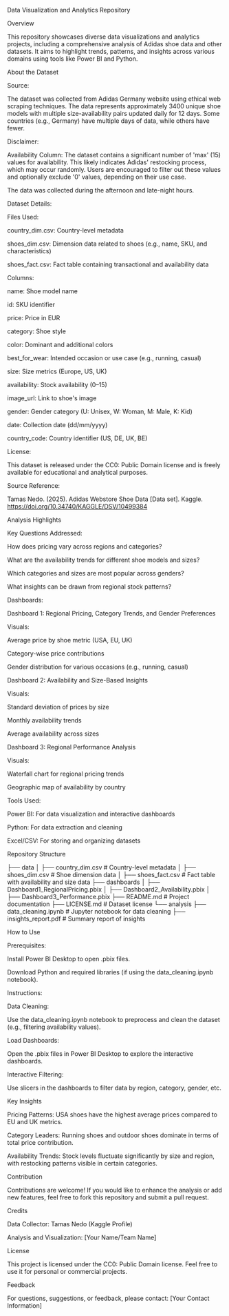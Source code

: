 Data Visualization and Analytics Repository

Overview

This repository showcases diverse data visualizations and analytics projects, including a comprehensive analysis of Adidas shoe data and other datasets. It aims to highlight trends, patterns, and insights across various domains using tools like Power BI and Python.

About the Dataset

Source:

The dataset was collected from Adidas Germany website using ethical web scraping techniques. The data represents approximately 3400 unique shoe models with multiple size-availability pairs updated daily for 12 days. Some countries (e.g., Germany) have multiple days of data, while others have fewer.

Disclaimer:

Availability Column: The dataset contains a significant number of 'max' (15) values for availability. This likely indicates Adidas' restocking process, which may occur randomly. Users are encouraged to filter out these values and optionally exclude '0' values, depending on their use case.

The data was collected during the afternoon and late-night hours.

Dataset Details:

Files Used:

country_dim.csv: Country-level metadata

shoes_dim.csv: Dimension data related to shoes (e.g., name, SKU, and characteristics)

shoes_fact.csv: Fact table containing transactional and availability data

Columns:

name: Shoe model name

id: SKU identifier

price: Price in EUR

category: Shoe style

color: Dominant and additional colors

best_for_wear: Intended occasion or use case (e.g., running, casual)

size: Size metrics (Europe, US, UK)

availability: Stock availability (0–15)

image_url: Link to shoe's image

gender: Gender category (U: Unisex, W: Woman, M: Male, K: Kid)

date: Collection date (dd/mm/yyyy)

country_code: Country identifier (US, DE, UK, BE)

License:

This dataset is released under the CC0: Public Domain license and is freely available for educational and analytical purposes.

Source Reference:

Tamas Nedo. (2025). Adidas Webstore Shoe Data [Data set]. Kaggle. https://doi.org/10.34740/KAGGLE/DSV/10499384

Analysis Highlights

Key Questions Addressed:

How does pricing vary across regions and categories?

What are the availability trends for different shoe models and sizes?

Which categories and sizes are most popular across genders?

What insights can be drawn from regional stock patterns?

Dashboards:

Dashboard 1: Regional Pricing, Category Trends, and Gender Preferences

Visuals:

Average price by shoe metric (USA, EU, UK)

Category-wise price contributions

Gender distribution for various occasions (e.g., running, casual)

Dashboard 2: Availability and Size-Based Insights

Visuals:

Standard deviation of prices by size

Monthly availability trends

Average availability across sizes

Dashboard 3: Regional Performance Analysis

Visuals:

Waterfall chart for regional pricing trends

Geographic map of availability by country

Tools Used:

Power BI: For data visualization and interactive dashboards

Python: For data extraction and cleaning

Excel/CSV: For storing and organizing datasets

Repository Structure

├── data
│   ├── country_dim.csv         # Country-level metadata
│   ├── shoes_dim.csv           # Shoe dimension data
│   ├── shoes_fact.csv          # Fact table with availability and size data
├── dashboards
│   ├── Dashboard1_RegionalPricing.pbix
│   ├── Dashboard2_Availability.pbix
│   ├── Dashboard3_Performance.pbix
├── README.md                  # Project documentation
├── LICENSE.md                 # Dataset license
└── analysis
    ├── data_cleaning.ipynb     # Jupyter notebook for data cleaning
    ├── insights_report.pdf     # Summary report of insights

How to Use

Prerequisites:

Install Power BI Desktop to open .pbix files.

Download Python and required libraries (if using the data_cleaning.ipynb notebook).

Instructions:

Data Cleaning:

Use the data_cleaning.ipynb notebook to preprocess and clean the dataset (e.g., filtering availability values).

Load Dashboards:

Open the .pbix files in Power BI Desktop to explore the interactive dashboards.

Interactive Filtering:

Use slicers in the dashboards to filter data by region, category, gender, etc.

Key Insights

Pricing Patterns: USA shoes have the highest average prices compared to EU and UK metrics.

Category Leaders: Running shoes and outdoor shoes dominate in terms of total price contribution.

Availability Trends: Stock levels fluctuate significantly by size and region, with restocking patterns visible in certain categories.

Contribution

Contributions are welcome! If you would like to enhance the analysis or add new features, feel free to fork this repository and submit a pull request.

Credits

Data Collector: Tamas Nedo (Kaggle Profile)

Analysis and Visualization: [Your Name/Team Name]

License

This project is licensed under the CC0: Public Domain license. Feel free to use it for personal or commercial projects.

Feedback

For questions, suggestions, or feedback, please contact:
[Your Contact Information]

